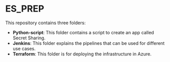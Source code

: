 # ES_PREP

This repository contains three folders:

- **Python-script**: This folder contains a script to create an app called Secret Sharing.
- **Jenkins**: This folder explains the pipelines that can be used for different use cases.
- **Terraform**: This folder is for deploying the infrastructure in Azure.